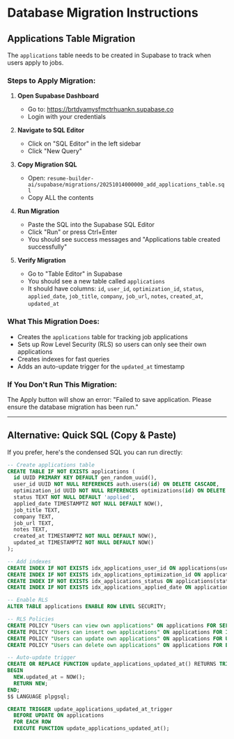 # Database Migration Instructions

## Applications Table Migration

The `applications` table needs to be created in Supabase to track when users apply to jobs.

### Steps to Apply Migration:

1. **Open Supabase Dashboard**
   - Go to: https://brtdyamysfmctrhuankn.supabase.co
   - Login with your credentials

2. **Navigate to SQL Editor**
   - Click on "SQL Editor" in the left sidebar
   - Click "New Query"

3. **Copy Migration SQL**
   - Open: `resume-builder-ai/supabase/migrations/20251014000000_add_applications_table.sql`
   - Copy ALL the contents

4. **Run Migration**
   - Paste the SQL into the Supabase SQL Editor
   - Click "Run" or press Ctrl+Enter
   - You should see success messages and "Applications table created successfully"

5. **Verify Migration**
   - Go to "Table Editor" in Supabase
   - You should see a new table called `applications`
   - It should have columns: `id`, `user_id`, `optimization_id`, `status`, `applied_date`, `job_title`, `company`, `job_url`, `notes`, `created_at`, `updated_at`

### What This Migration Does:

- Creates the `applications` table for tracking job applications
- Sets up Row Level Security (RLS) so users can only see their own applications
- Creates indexes for fast queries
- Adds an auto-update trigger for the `updated_at` timestamp

### If You Don't Run This Migration:

The Apply button will show an error: "Failed to save application. Please ensure the database migration has been run."

---

## Alternative: Quick SQL (Copy & Paste)

If you prefer, here's the condensed SQL you can run directly:

```sql
-- Create applications table
CREATE TABLE IF NOT EXISTS applications (
  id UUID PRIMARY KEY DEFAULT gen_random_uuid(),
  user_id UUID NOT NULL REFERENCES auth.users(id) ON DELETE CASCADE,
  optimization_id UUID NOT NULL REFERENCES optimizations(id) ON DELETE CASCADE,
  status TEXT NOT NULL DEFAULT 'applied',
  applied_date TIMESTAMPTZ NOT NULL DEFAULT NOW(),
  job_title TEXT,
  company TEXT,
  job_url TEXT,
  notes TEXT,
  created_at TIMESTAMPTZ NOT NULL DEFAULT NOW(),
  updated_at TIMESTAMPTZ NOT NULL DEFAULT NOW()
);

-- Add indexes
CREATE INDEX IF NOT EXISTS idx_applications_user_id ON applications(user_id);
CREATE INDEX IF NOT EXISTS idx_applications_optimization_id ON applications(optimization_id);
CREATE INDEX IF NOT EXISTS idx_applications_status ON applications(status);
CREATE INDEX IF NOT EXISTS idx_applications_applied_date ON applications(applied_date DESC);

-- Enable RLS
ALTER TABLE applications ENABLE ROW LEVEL SECURITY;

-- RLS Policies
CREATE POLICY "Users can view own applications" ON applications FOR SELECT USING (auth.uid() = user_id);
CREATE POLICY "Users can insert own applications" ON applications FOR INSERT WITH CHECK (auth.uid() = user_id);
CREATE POLICY "Users can update own applications" ON applications FOR UPDATE USING (auth.uid() = user_id);
CREATE POLICY "Users can delete own applications" ON applications FOR DELETE USING (auth.uid() = user_id);

-- Auto-update trigger
CREATE OR REPLACE FUNCTION update_applications_updated_at() RETURNS TRIGGER AS $$
BEGIN
  NEW.updated_at = NOW();
  RETURN NEW;
END;
$$ LANGUAGE plpgsql;

CREATE TRIGGER update_applications_updated_at_trigger
  BEFORE UPDATE ON applications
  FOR EACH ROW
  EXECUTE FUNCTION update_applications_updated_at();
```
